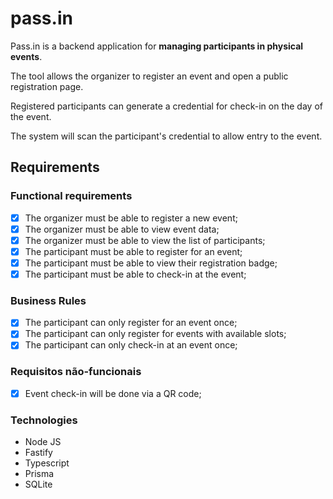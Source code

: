 # pass.in

Pass.in is a backend application for **managing participants in physical events**.

The tool allows the organizer to register an event and open a public registration page.

Registered participants can generate a credential for check-in on the day of the event.

The system will scan the participant's credential to allow entry to the event.

## Requirements

### Functional requirements

- [x] The organizer must be able to register a new event;
- [x] The organizer must be able to view event data;
- [x] The organizer must be able to view the list of participants;
- [x] The participant must be able to register for an event;
- [x] The participant must be able to view their registration badge;
- [x] The participant must be able to check-in at the event;

### Business Rules

- [x] The participant can only register for an event once;
- [x] The participant can only register for events with available slots;
- [x] The participant can only check-in at an event once;

### Requisitos não-funcionais

- [x] Event check-in will be done via a QR code;

### Technologies

- Node JS
- Fastify
- Typescript
- Prisma
- SQLite

